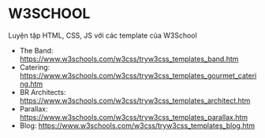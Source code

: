# W3SCHOOL
Luyện tập HTML, CSS, JS với các template của W3School

- The Band: https://www.w3schools.com/w3css/tryw3css_templates_band.htm
- Catering: https://www.w3schools.com/w3css/tryw3css_templates_gourmet_catering.htm
- BR Architects: https://www.w3schools.com/w3css/tryw3css_templates_architect.htm
- Parallax: https://www.w3schools.com/w3css/tryw3css_templates_parallax.htm
- Blog: https://www.w3schools.com/w3css/tryw3css_templates_blog.htm
